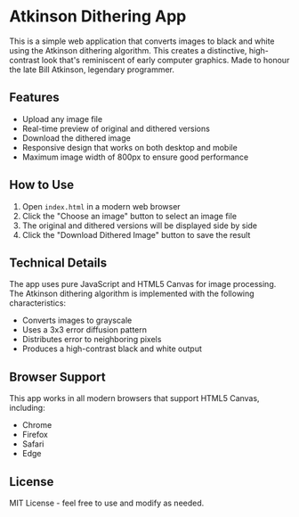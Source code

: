 # Atkinson Dithering App

This is a simple web application that converts images to black and white using the Atkinson dithering algorithm. This creates a distinctive, high-contrast look that's reminiscent of early computer graphics. Made to honour the late Bill Atkinson, legendary programmer.

## Features

- Upload any image file
- Real-time preview of original and dithered versions
- Download the dithered image
- Responsive design that works on both desktop and mobile
- Maximum image width of 800px to ensure good performance

## How to Use

1. Open `index.html` in a modern web browser
2. Click the "Choose an image" button to select an image file
3. The original and dithered versions will be displayed side by side
4. Click the "Download Dithered Image" button to save the result

## Technical Details

The app uses pure JavaScript and HTML5 Canvas for image processing. The Atkinson dithering algorithm is implemented with the following characteristics:

- Converts images to grayscale
- Uses a 3x3 error diffusion pattern
- Distributes error to neighboring pixels
- Produces a high-contrast black and white output

## Browser Support

This app works in all modern browsers that support HTML5 Canvas, including:
- Chrome
- Firefox
- Safari
- Edge

## License

MIT License - feel free to use and modify as needed. 